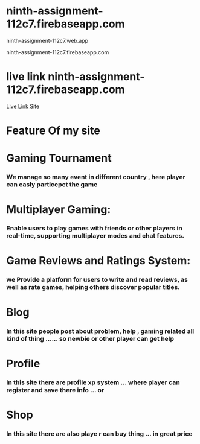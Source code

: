 <h1>ninth-assignment-112c7.firebaseapp.com</h1>

ninth-assignment-112c7.web.app

ninth-assignment-112c7.firebaseapp.com

<h1>live link    ninth-assignment-112c7.firebaseapp.com </h1>


[Live Link Site](ninth-assignment-112c7.firebaseapp.com)


# Feature Of my site 

<h1> Gaming Tournament </h1>
<h3>We manage so many event in different country , here player can easly particepet the game </h3>


<h1>Multiplayer Gaming:</h1>
 <h3>Enable users to play games with friends or other players in real-time, supporting multiplayer modes and chat features.</h3>



<h1> Game Reviews and Ratings System: </h1>
 <h3> we Provide a platform for users to write and read reviews, as well as rate games, helping others discover popular titles.</h3>


# Blog

<h3>In this site people post about problem, help , gaming related all kind of thing ...... so newbie or other player can get help </h3>


# Profile 

<h3> In this site there are profile xp system ... where player can register and save there info ... or </h3>

# Shop 

<h3>In this site there are also playe r can buy thing ... in great price </h3>
